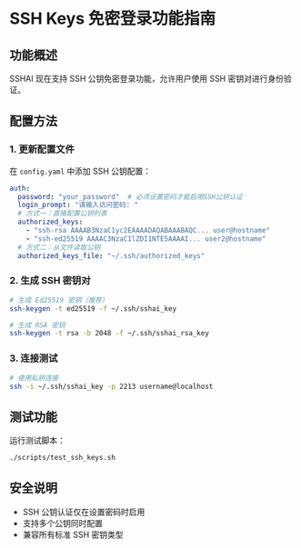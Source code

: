 # SSH Keys 免密登录功能指南

## 功能概述

SSHAI 现在支持 SSH 公钥免密登录功能，允许用户使用 SSH 密钥对进行身份验证。

## 配置方法

### 1. 更新配置文件

在 `config.yaml` 中添加 SSH 公钥配置：

```yaml
auth:
  password: "your_password"  # 必须设置密码才能启用SSH公钥认证
  login_prompt: "请输入访问密码: "
  # 方式一：直接配置公钥列表
  authorized_keys:
    - "ssh-rsa AAAAB3NzaC1yc2EAAAADAQABAAABAQC... user@hostname"
    - "ssh-ed25519 AAAAC3NzaC1lZDI1NTE5AAAAI... user2@hostname"
  # 方式二：从文件读取公钥
  authorized_keys_file: "~/.ssh/authorized_keys"
```

### 2. 生成 SSH 密钥对

```bash
# 生成 Ed25519 密钥（推荐）
ssh-keygen -t ed25519 -f ~/.ssh/sshai_key

# 生成 RSA 密钥
ssh-keygen -t rsa -b 2048 -f ~/.ssh/sshai_rsa_key
```

### 3. 连接测试

```bash
# 使用私钥连接
ssh -i ~/.ssh/sshai_key -p 2213 username@localhost
```

## 测试功能

运行测试脚本：

```bash
./scripts/test_ssh_keys.sh
```

## 安全说明

- SSH 公钥认证仅在设置密码时启用
- 支持多个公钥同时配置
- 兼容所有标准 SSH 密钥类型